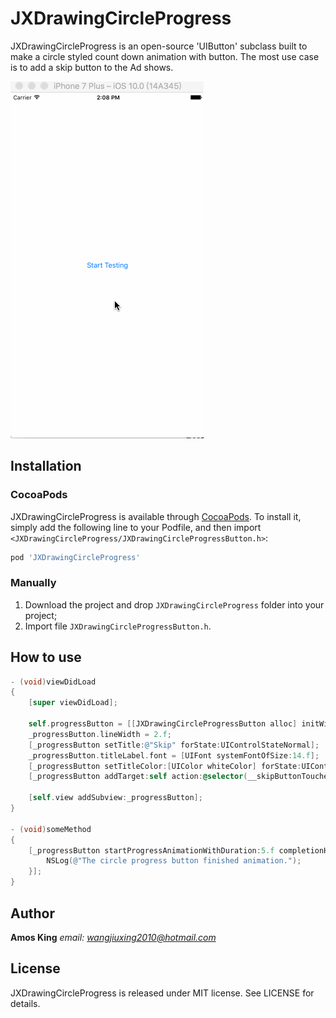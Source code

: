 # JXDrawingCircleProgress
JXDrawingCircleProgress is an open-source 'UIButton' subclass built to make a circle styled count down animation with button. The most use case is to add a skip button to the Ad shows.

![preview image](DemoPictures/Demo.gif)

## Installation

### CocoaPods
JXDrawingCircleProgress is available through [CocoaPods](http://cocoapods.org). To install it, simply add the following line to your Podfile, and then import `<JXDrawingCircleProgress/JXDrawingCircleProgressButton.h>`:

```ruby
pod 'JXDrawingCircleProgress'
```

### Manually

1. Download the project and drop `JXDrawingCircleProgress` folder into your project;
2. Import file `JXDrawingCircleProgressButton.h`.

## How to use

```objective-c
- (void)viewDidLoad
{
	[super viewDidLoad];
    
    self.progressButton = [[JXDrawingCircleProgressButton alloc] initWithFrame:buttonFrame];
    _progressButton.lineWidth = 2.f;
    [_progressButton setTitle:@"Skip" forState:UIControlStateNormal];
    _progressButton.titleLabel.font = [UIFont systemFontOfSize:14.f];
    [_progressButton setTitleColor:[UIColor whiteColor] forState:UIControlStateNormal];
    [_progressButton addTarget:self action:@selector(__skipButtonTouched:) forControlEvents:UIControlEventTouchUpInside];
    
    [self.view addSubview:_progressButton];
}

- (void)someMethod
{
    [_progressButton startProgressAnimationWithDuration:5.f completionHandler:^(JXDrawingCircleProgressButton *progressButton) {
        NSLog(@"The circle progress button finished animation.");
    }];
}
```
## Author
**Amos King** *email: wangjiuxing2010@hotmail.com*

## License
JXDrawingCircleProgress is released under MIT license. See LICENSE for details.

